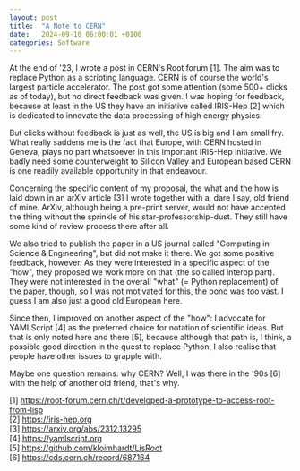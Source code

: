 ```yaml
---
layout: post
title:  "A Note to CERN"
date:   2024-09-10 06:00:01 +0100
categories: Software
---
```

At the end of '23, I wrote a post in CERN's Root forum [1]. The aim was to replace Python as a scripting language. CERN is of course the world's largest particle accelerator. The post got some attention (some 500+ clicks as of today), but no direct feedback was given. I was hoping for feedback, because at least in the US they have an initiative called IRIS-Hep [2] which is dedicated to innovate the data processing of high energy physics.

But clicks without feedback is just as well, the US is big and I am small fry. What really saddens me is the fact that Europe, with CERN hosted in Geneva, plays no part whatsoever in this important IRIS-Hep initiative. We badly need some counterweight to Silicon Valley and European based CERN is one readily available opportunity in that endeavour.

Concerning the specific content of my proposal, the what and the how is laid down in an arXiv article [3] I wrote together with a, dare I say, old friend of mine. ArXiv, although being a pre-print server, would not have accepted the thing without the sprinkle of his star-professorship-dust. They still have some kind of review process there after all.

We also tried to publish the paper in a US journal called "Computing in Science & Engineering", but did not make it there. We got some positive feedback, however. As they were interested in a specific aspect of the "how", they proposed we work more on that (the so called interop part). They were not interested in the overall "what" (= Python replacement) of the paper, though, so I was not motivated for this, the pond was too vast. I guess I am also just a good old European here.

Since then, I improved on another aspect of the "how": I advocate for YAMLScript [4] as the preferred choice for notation of scientific ideas. But that is only noted here and there [5], because although that path is, I think, a possible good direction in the quest to replace Python, I also realise that people have other issues to grapple with.

Maybe one question remains: why CERN? Well, I was there in the '90s [6] with the help of another old friend, that's why.

[1] <https://root-forum.cern.ch/t/developed-a-prototype-to-access-root-from-lisp>  
[2] <https://iris-hep.org>  
[3] <https://arxiv.org/abs/2312.13295>  
[4] <https://yamlscript.org>  
[5] <https://github.com/kloimhardt/LisRoot>  
[6] <https://cds.cern.ch/record/687164>
